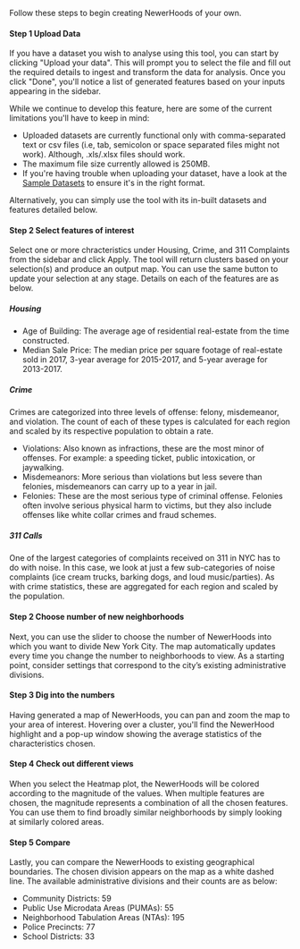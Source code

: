 Follow these steps to begin creating NewerHoods of your own.

#### Step 1 Upload Data
If you have a dataset you wish to analyse using this tool, you can start by clicking "Upload your data". 
This will prompt you to select the file and fill out the required details to ingest and transform the data for analysis. 
Once you click "Done", you'll notice a list of generated features based on your inputs appearing in the sidebar.  

While we continue to develop this feature, here are some of the current limitations you'll have to keep in mind:

- Uploaded datasets are currently functional only with comma-separated text or csv files (i.e, tab, semicolon or space separated files might not work). Although, .xls/.xlsx files should work. 
- The maximum file size currently allowed is 250MB. 
- If you're having trouble when uploading your dataset, have a look at the [Sample Datasets](https://github.com/tsdataclinic/newerhoods/tree/master/newerhoods/sample_data) to ensure it's in the right format. 


Alternatively, you can simply use the tool with its in-built datasets and features detailed below.  

#### Step 2 Select features of interest
Select one or more chracteristics under Housing, Crime, and 311 Complaints from the sidebar and click Apply. The tool will return clusters based on your selection(s) and produce an output map. You can use the same button to update your selection at any stage. Details on each of the features are as below.

##### Housing

- Age of Building: The average age of residential real-estate from the time constructed.
- Median Sale Price: The median price per square footage of real-estate sold in 2017, 3-year average for 2015-2017, and 5-year average for 2013-2017.


##### Crime
Crimes are categorized into three levels of offense: felony, misdemeanor, and violation. The count of each of these types is calculated for each region and scaled by its respective population to obtain a rate.

- Violations: Also known as infractions, these are the most minor of offenses. For example: a speeding ticket, public intoxication, or jaywalking.
- Misdemeanors: More serious than violations but less severe than felonies, misdemeanors can carry up to a year in jail.
- Felonies: These are the most serious type of criminal offense. Felonies often involve serious physical harm to victims, but they also include offenses like white collar crimes and fraud schemes.


##### 311 Calls
One of the largest categories of complaints received on 311 in NYC has to do with noise. In this case, we look at just a few sub-categories of noise complaints (ice cream trucks, barking dogs, and loud music/parties). As with crime statistics, these are aggregated for each region and scaled by the population.

#### Step 2 Choose number of new neighborhoods
Next, you can use the slider to choose the number of NewerHoods into which you want to divide New York City. The map automatically updates every time you change the number to neighborhoods to view. As a starting point, consider settings that correspond to the city’s existing administrative divisions.

#### Step 3 Dig into the numbers
Having generated a map of NewerHoods, you can pan and zoom the map to your area of interest. Hovering over a cluster, you'll find the NewerHood highlight and a pop-up window showing the average statistics of the characteristics chosen.

#### Step 4 Check out different views
When you select the Heatmap plot, the NewerHoods will be colored according to the magnitude of the values. When multiple features are chosen, the magnitude represents a combination of all the chosen features. You can use them to find broadly similar neighborhoods by simply looking at similarly colored areas.

#### Step 5 Compare
Lastly, you can compare the NewerHoods to existing geographical boundaries. The chosen division appears on the map as a white dashed line. The available administrative divisions and their counts are as below:

- Community Districts: 59
- Public Use Microdata Areas (PUMAs): 55
- Neighborhood Tabulation Areas (NTAs): 195
- Police Precincts: 77
- School Districts: 33

